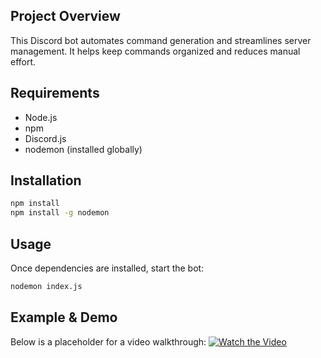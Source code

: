 ## Project Overview
This Discord bot automates command generation and streamlines server management. It helps keep commands organized and reduces manual effort.

## Requirements
- Node.js
- npm
- Discord.js
- nodemon (installed globally)

## Installation
```bash
npm install
npm install -g nodemon
```

## Usage
Once dependencies are installed, start the bot:
```bash
nodemon index.js
```

## Example & Demo
Below is a placeholder for a video walkthrough:
[![Watch the Video](https://img.youtube.com/vi/VIDEO_ID/maxresdefault.jpg)](https://www.youtube.com/watch?v=VIDEO_ID)
